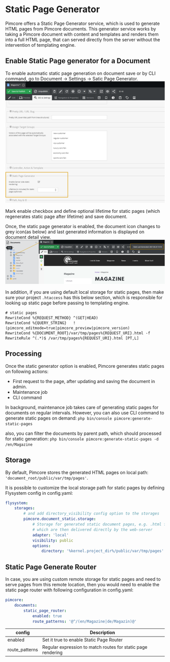# Static Page Generator
Pimcore offers a Static Page Generator service, which is used to generate HTML pages from Pimcore documents. This generator service works by taking a Pimcore document with content and templates and renders them into a full HTML page, that can served directly from the server without the intervention of templating engine.

## Enable Static Page generator for a Document
To enable automatic static page generation on document save or by CLI command, go to Document -> Settings -> Satic Page Generator.
![Static Page Settings](../img/static_page1.png)

Mark enable checkbox and define optional lifetime for static pages (which regenerates static page after lifetime) and save document.

Once, the static page generator is enabled, the document icon changes to grey icon(as below) and last generated information is displayed on document detail view.
![Static Page Detail](../img/static_page2.png)

In addition, if you are using default local storage for static pages, then make sure your project `.htaccess` has this below section, which is responsible for looking up static page before passing to templating engine. 
```
# static pages
RewriteCond %{REQUEST_METHOD} ^(GET|HEAD)
RewriteCond %{QUERY_STRING}   !(pimcore_editmode=true|pimcore_preview|pimcore_version)
RewriteCond %{DOCUMENT_ROOT}/var/tmp/pages%{REQUEST_URI}.html -f
RewriteRule ^(.*)$ /var/tmp/pages%{REQUEST_URI}.html [PT,L]
```

## Processing
Once the static generator option is enabled, Pimcore generates static pages on following actions:
 - First request to the page, after updating and saving the document in admin.
 - Maintenance job
 - CLI command
 
In background, maintenance job takes care of generating static pages for documents on regular intervals. However, you can also use CLI command to generate static pages on demand:
  `php bin/console pimcore:generate-static-pages`
 
 also, you can filter the documents by parent path, which should processed for static generation:
 `php bin/console pimcore:generate-static-pages -d /en/Magazine`
 
## Storage
By default, Pimcore stores the generated HTML pages on local path: `'document_root/public/var/tmp/pages'`.

It is possible to customize the local storage path for static pages by defining Flysystem config in config.yaml:
```yaml
flysystem:
    storages:
        # and add directory_visibility config option to the storages
        pimcore.document_static.storage:
            # Storage for generated static document pages, e.g. .html files generated out of Pimcore documents
            # which are then delivered directly by the web-server
            adapter: 'local'
            visibility: public
            options:
                directory: '%kernel.project_dir%/public/var/tmp/pages'
```

## Static Page Generate Router
In case, you are using custom remote storage for static pages and need to serve pages from this remote location, then you would need to enable the static page router with following configuration in config.yaml:

```yaml
pimcore:
    documents:
        static_page_router:
            enabled: true
            route_patterns: '@^/(en/Magazine|de/Magazin)@'
```

| config         | Description                                                   |
|----------------|---------------------------------------------------------------|
| enabled        | Set it true to enable Static Page Router                      |
| route_patterns | Regular expression to match routes for static page rendering  |